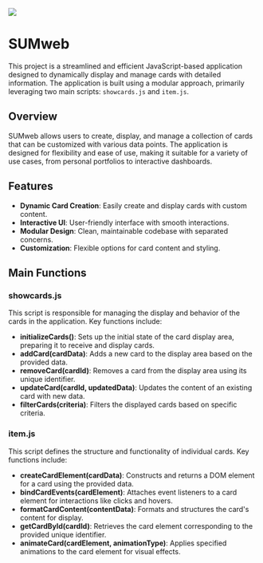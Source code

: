  ![](https://imgur.com/jP1TGk9.png)

 # SUMweb

This project is a streamlined and efficient JavaScript-based application designed to dynamically display and manage cards with detailed information. The application is built using a modular approach, primarily leveraging two main scripts: `showcards.js` and `item.js`.


## Overview

SUMweb allows users to create, display, and manage a collection of cards that can be customized with various data points. The application is designed for flexibility and ease of use, making it suitable for a variety of use cases, from personal portfolios to interactive dashboards.

## Features

- **Dynamic Card Creation**: Easily create and display cards with custom content.
- **Interactive UI**: User-friendly interface with smooth interactions.
- **Modular Design**: Clean, maintainable codebase with separated concerns.
- **Customization**: Flexible options for card content and styling.

## Main Functions

### showcards.js

This script is responsible for managing the display and behavior of the cards in the application. Key functions include:

- **initializeCards()**: Sets up the initial state of the card display area, preparing it to receive and display cards.
- **addCard(cardData)**: Adds a new card to the display area based on the provided data.
- **removeCard(cardId)**: Removes a card from the display area using its unique identifier.
- **updateCard(cardId, updatedData)**: Updates the content of an existing card with new data.
- **filterCards(criteria)**: Filters the displayed cards based on specific criteria.

### item.js

This script defines the structure and functionality of individual cards. Key functions include:

- **createCardElement(cardData)**: Constructs and returns a DOM element for a card using the provided data.
- **bindCardEvents(cardElement)**: Attaches event listeners to a card element for interactions like clicks and hovers.
- **formatCardContent(contentData)**: Formats and structures the card's content for display.
- **getCardById(cardId)**: Retrieves the card element corresponding to the provided unique identifier.
- **animateCard(cardElement, animationType)**: Applies specified animations to the card element for visual effects.

